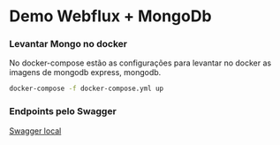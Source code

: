 # Demo Webflux + MongoDb

### Levantar Mongo no docker

No docker-compose estão as configurações para levantar no docker as imagens de mongodb express, mongodb.

```sh
docker-compose -f docker-compose.yml up
```

### Endpoints pelo Swagger

[Swagger local](http://localhost:10000/swagger-ui.html)


